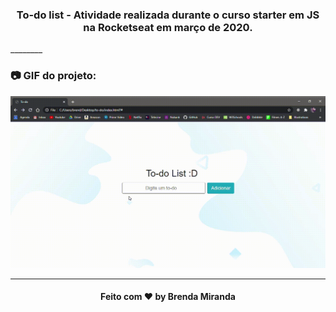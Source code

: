 <h3 align="center">
  To-do list - Atividade realizada durante o curso starter em JS na Rocketseat em março de 2020.
</h3>
________

### 📷  GIF do projeto:

![](screenshots/1.gif)
________

<h4 align="center">
  Feito com ❤  by Brenda Miranda
</h4>
